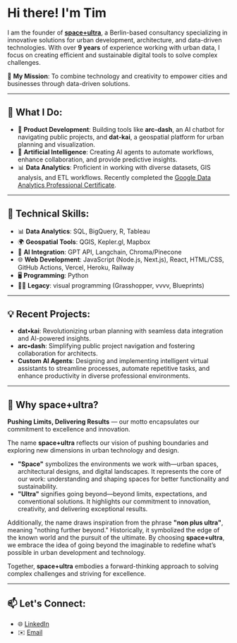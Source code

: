# Hi there! I'm Tim

I am the founder of **[space+ultra](https://spaceplusultra.com)**, a Berlin-based consultancy specializing in innovative solutions for urban development, architecture, and data-driven technologies. With over **9 years** of experience working with urban data, I focus on creating efficient and sustainable digital tools to solve complex challenges.

🌟 **My Mission**:  To combine technology and creativity to empower cities and businesses through data-driven solutions.

---

## 💼 What I Do:
- 🚀 **Product Development**:  Building tools like **arc-dash**, an AI chatbot for navigating public projects, and **dat-kai**, a geospatial platform for urban planning and visualization.
- 🤖 **Artificial Intelligence**:  Creating AI agents to automate workflows, enhance collaboration, and provide predictive insights.
- 📊 **Data Analytics**:  Proficient in working with diverse datasets, GIS analysis, and ETL workflows. Recently completed the [Google Data Analytics Professional Certificate](https://www.coursera.org/professional-certificates/google-data-analytics).

---

## 🚀 Technical Skills:
- 📊 **Data Analytics**:  SQL, BigQuery, R, Tableau
- 🌍 **Geospatial Tools**:  QGIS, Kepler.gl, Mapbox
- 🤖 **AI Integration**:  GPT API, Langchain, Chroma/Pinecone
- 🌐 **Web Development**:  JavaScript (Node.js, Next.js), React, HTML/CSS, GitHub Actions, Vercel, Heroku, Railway
- 🖥️ **Programming**:  Python
- 🧑‍💻 **Legacy**: visual programming (Grasshopper, vvvv, Blueprints)


---

## 💡 Recent Projects:
- **dat•kai**: Revolutionizing urban planning with seamless data integration and AI-powered insights.
- **arc•dash**: Simplifying public project navigation and fostering collaboration for architects.
- **Custom AI Agents**: Designing and implementing intelligent virtual assistants to streamline processes, automate repetitive tasks, and enhance productivity in diverse professional environments.


---

## 🌌 Why **space+ultra**?

**Pushing Limits, Delivering Results** — our motto encapsulates our commitment to excellence and innovation.

The name **space+ultra** reflects our vision of pushing boundaries and exploring new dimensions in urban technology and design.

- **"Space"** symbolizes the environments we work with—urban spaces, architectural designs, and digital landscapes. It represents the core of our work: understanding and shaping spaces for better functionality and sustainability.  
- **"Ultra"** signifies going beyond—beyond limits, expectations, and conventional solutions. It highlights our commitment to innovation, creativity, and delivering exceptional results.  

Additionally, the name draws inspiration from the phrase **"non plus ultra"**, meaning "nothing further beyond." Historically, it symbolized the edge of the known world and the pursuit of the ultimate. By choosing **space+ultra**, we embrace the idea of going beyond the imaginable to redefine what’s possible in urban development and technology.

Together, **space+ultra** embodies a forward-thinking approach to solving complex challenges and striving for excellence.

---

## 📫 Let's Connect:
- 🌐 [LinkedIn](https://www.linkedin.com/in/ttsch)  
- ✉️ [Email](mailto:info@spaceplusultra.com)
